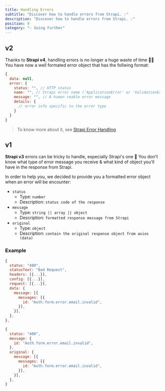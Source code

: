 ```yaml
---
title: Handling Errors
subtitle: "Discover how to handle errors from Strapi. 💡"
description: "Discover how to handle errors from Strapi. 💡"
position: 9
category: "💡 Going Further"
---
```


## v2

Thanks to **Strapi v4**, handling errors is no longer a huge waste of time 🙌🏻
You have now a well formated error object that has the follwing format:
```js
{
  data: null,
  error: {
    status: "", // HTTP status
    name: "", // Strapi error name ('ApplicationError' or 'ValidationError')
    message: "", // A human reable error message
    details: {
      // error info specific to the error type
    }
  }
}
```
> To know more about it, see [Strapi Error Handling](https://docs-next.strapi.io/developer-docs/latest/developer-resources/error-handling.html#receiving-errors)


## v1

**Strapi v3** errors can be tricky to handle, especially Strapi's one 🤔
You don't know what type of error message you receive & what kind of object you'll have in the response from Strapi.


In order to help you, we decided to provide you a formatted error object when an error will be encounter:

- `status`
  - Type: `number`
  - Description: `status code of the response`
- `message`
  - Type: `string || array || object`
  - Description: `formatted response message from Strapi`
- `original`
  - Type: `object`
  - Description: `contain the original response object from axios (data)`

### Example

<code-group>
  <code-block label="Response" active>

  ```js
  {
    status: "400",
    statusText: "Bad Request",
    headers: [{...}],
    config: [{...}],
    request: [{...}],
    data: {
      message: [{
        messages: [{
          id: "Auth.form.error.email.invalid",
        }],
      }],
    },
  },
  ```

  </code-block>
  <code-block label="Formatted error">

  ```js
  {
    status: "400",
    message: {
      id: "Auth.form.error.email.invalid",
    },
    original: {
      message: [{
        messages: [{
          id: "Auth.form.error.email.invalid",
        }],
      }],
    },
  }
  ```

  </code-block>
</code-group>